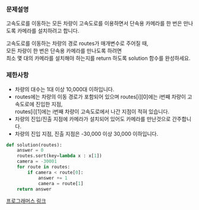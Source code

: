 ### 문제설명
고속도로를 이동하는 모든 차량이 고속도로를 이용하면서 단속용 카메라를 한 번은 만나도록 카메라를 설치하려고 합니다.

고속도로를 이동하는 차량의 경로 routes가 매개변수로 주어질 때,  
모든 차량이 한 번은 단속용 카메라를 만나도록 하려면  
최소 몇 대의 카메라를 설치해야 하는지를 return 하도록 solution 함수를 완성하세요.  

### 제한사항
* 차량의 대수는 1대 이상 10,000대 이하입니다.
* routes에는 차량의 이동 경로가 포함되어 있으며 routes[i][0]에는 i번째 차량이 고속도로에 진입한 지점,  
    routes[i][1]에는 i번째 차량이 고속도로에서 나간 지점이 적혀 있습니다.
* 차량의 진입/진출 지점에 카메라가 설치되어 있어도 카메라를 만난것으로 간주합니다.
* 차량의 진입 지점, 진출 지점은 -30,000 이상 30,000 이하입니다.

```python
def solution(routes):
    answer = 0
    routes.sort(key=lambda x : x[1])
    camera = -30001
    for route in routes:
        if camera < route[0]:
            answer += 1
            camera = route[1]
    return answer
```

[프로그래머스 링크](https://programmers.co.kr/learn/courses/30/lessons/42884?language=python3#)
